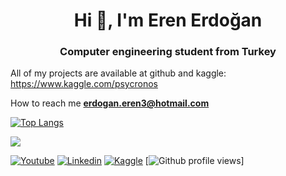 <h1 align="center">Hi 👋, I'm Eren Erdoğan</h1>
<h3 align="center">Computer engineering student from Turkey</h3>
   
   
   All of my projects are available at github and kaggle: https://www.kaggle.com/psycronos
   
   How to reach me **erdogan.eren3@hotmail.com**
   
   [![Top Langs](https://github-readme-stats.vercel.app/api/top-langs/?username=psycronos&layout=compact)](https://github.com/psycronos)
<p> <img align="center" src="https://github-readme-stats.vercel.app/api?username=psycronos&show_icons=true&theme=algolia" ;"alt="psycronos" /></p>
<p align="center">
  
   [![Youtube](https://img.shields.io/static/v1?label=&message=Youtube&color=red)](https://www.youtube.com/channel/UCAiTstU8-ly6IPRXl0o9Kjw)
   [![Linkedin](https://img.shields.io/static/v1?label=&message=Linkedin&color=blue)](https://www.linkedin.com/in/eren-erdo%C4%9Fan-148067202/)
   [![Kaggle](https://img.shields.io/static/v1?label=&message=Kaggle&color=blue)](https://www.kaggle.com/psycronos)
   [![Github profile views](https://gpvc.arturio.dev/psycronos)]
